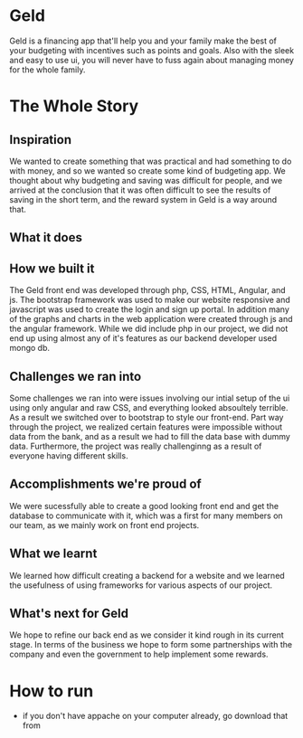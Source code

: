 # Geld

Geld is a financing app that'll help you and your family make the best of your budgeting with incentives such as points and goals. Also with the sleek and easy to use ui, you will never have to fuss again about managing money for the whole family.

# The Whole Story



## Inspiration
We wanted to create something that was practical and had something to do with money, and so we wanted so create some kind of budgeting app. We thought about why budgeting and saving was difficult for people, and we arrived at the conclusion that it was often difficult to see the results of saving in the short term, and the reward system in Geld is a way around that.

## What it does


## How we built it
The Geld front end was developed through php, CSS, HTML, Angular, and js. The bootstrap framework was used to make our website responsive and javascript was used to create the login and sign up portal. In addition many of the graphs and charts in the web 
application were created through js and the angular framework. While we did include php in our project, we did not end up using almost any of it's features as our backend developer used mongo db. 

## Challenges we ran into
Some challenges we ran into were issues involving our intial setup of the ui using only angular and raw CSS, and everything looked absoultely terrible. As a result we switched over to bootstrap to style our front-end. Part way through the project, we realized certain features were impossible without data from the bank, and as a result we had to fill the data base with dummy data. Furthermore, the project was really challenginng as a result of everyone having different skills.  

## Accomplishments we're proud of
We were sucessfully able to create a good looking front end and get the database to communicate with it, which was a first for many members on our team, as we mainly work on front end projects. 

## What we learnt
We learned how difficult creating a backend for a website and we learned the usefulness of using frameworks for various aspects of our project. 

## What's next for Geld
We hope to refine our back end as we consider it kind rough in its current stage. In terms of the business we hope to form some partnerships with the company and even the government to help implement some rewards.


# How to run
- if you don't have appache on your computer already, go download that from 
